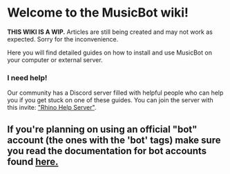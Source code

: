 # Welcome to the MusicBot wiki!

**THIS WIKI IS A WIP.** Articles are still being created and may not work as expected. Sorry for the inconvenience.

Here you will find detailed guides on how to install and use MusicBot on your computer or external server.

### I need help!

Our community has a Discord server filled with helpful people who can help you if you get stuck on one of these guides. You can join the server with this invite: ["Rhino Help Server"](http://discord.me/rhinohelp).

## If you're planning on using an official "bot" account (the ones with the 'bot' tags) make sure you read the documentation for bot accounts found [here.](https://discordapp.com/developers/docs/intro)